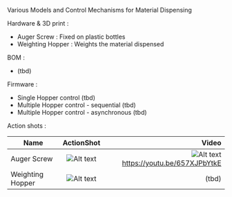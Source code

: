 Various Models and Control Mechanisms for Material Dispensing

Hardware & 3D print :
* Auger Screw : Fixed on plastic bottles
* Weighting Hopper : Weights the material dispensed

BOM :
* (tbd)

Firmware : 
* Single Hopper control (tbd)
* Multiple Hopper control - sequential (tbd)
* Multiple Hopper control - asynchronous (tbd)


Action shots : 

|Name|ActionShot|Video
| ------------- |:-------------:| -----:|
| Auger Screw | ![Alt text](http://imgur.com/STdeMx7.jpg) | ![Alt text](http://img.youtube.com/vi/657XJPbYtkE/0.jpg) https://youtu.be/657XJPbYtkE |
| Weighting Hopper | ![Alt text](http://i.imgur.com/naI5Aqm.png) | (tbd) |


